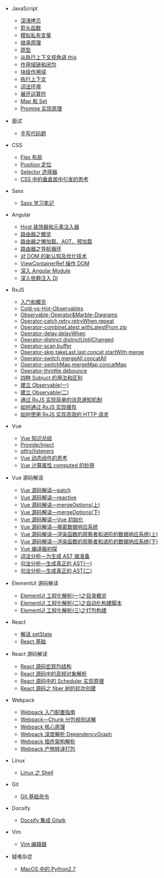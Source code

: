 - JavaScript

  - [深浅拷贝](JS/JS：深浅拷贝.md)
  - [箭头函数](JS/JS：箭头函数.md)
  - [模拟私有变量](JS/JS：JavaScript中有可能模拟出私有变量吗？.md)
  - [继承原理](JS/JS：深入JavaScript继承原理.md)
  - [原型](JS/JS：JavaScript原型.md)
  - [从执行上下文视角讲 this](JS/JS：从执行上下文视角讲this.md)
  - [作用域链和闭包](JS/JS：作用域链和闭包，代码出现相同的变量，JS引擎如何选择.md)
  - [块级作用域](JS/JS：块级作用域，var缺陷以及为什么引入let、const.md)
  - [执行上下文](JS/JS：深入理解JavaScript-执行上下文.md)
  - [词法环境](JS/JS：深入理解JavaScript-词法环境.md)
  - [展开运算符](JS/JS：展开运算符.md)
  - [Map 和 Set](JS/JS：Map和Set.md)
  - [Promise 实现原理](JS/JS：Promise实现原理.md)

- 面试

  - [手写代码题](面试/手写代码题.md)

- CSS

  - [Flex 布局](CSS/CSS：Flex布局.md)
  - [Position 定位](CSS/CSS：定位.md)
  - [Selector 选择器](CSS/CSS：选择器.md)
  - [CSS 中的垂直居中引发的思考](CSS/垂直居中引发的思考.md)

- Sass

  - [Sass 学习笔记](Sass/Sass学习笔记.md)

- Angular

  - [Host 装饰器和元素注入器](Angular/Angular：@Host装饰器和元素注入器.md)
  - [路由器之概览](Angular/Angular：Angular路由器之概览.md)
  - [路由器之懒加载、AOT、预加载](Angular/Angular：Angular路由器之懒加载、AOT、及预加载.md)
  - [路由器之导航循环](Angular/Angular：Angular路由器之理解路由器导航循环.md)
  - [对 DOM 的新认知及优化技术](Angular/Angular：对于DOM的新认知及优化技术.md)
  - [ViewContainerRef 操作 DOM](Angular/Angular：使用ViewContainerRef技术操作DOM.md)
  - [深入 Angular Module](Angular/Angular：深入理解Angular-Modules.md)
  - [深入依赖注入 DI](<Angular/Angular：深入理解依赖注入(DI).md>)

- RxJS

  - [入门和概览](RxJS/RXJS：入门和概览.md)
  - [Cold-vs-Hot-Observables](RxJS/RxJS：Cold-vs-Hot-Observables.md)
  - [Observable-Operator&Marble-Diagrams](RxJS/RxJS：Observable-Operator&Marble-Diagrams.md)
  - [Operator-catch,retry,retryWhen,repeat](RxJS/RxJS：Operator-catch,retry,retryWhen,repeat.md)
  - [Operator-combineLatest,withLatestFrom,zip](RxJS/RxJS：Operator-combineLatest,withLatestFrom,zip.md)
  - [Operator-delay,delayWhen](RxJS/RxJS：Operator-delay,delayWhen.md)
  - [Operator-distinct,distinctUntilChanged](RxJS/RxJS：Operator-distinct,distinctUntilChanged.md)
  - [Operator-scan,buffer](RxJS/RxJS：Operator-scan,buffer.md)
  - [Operator-skip,takeLast,last,concat,startWith,merge](RxJS/RxJS：Operator-skip,takeLast,last,concat,startWith,merge.md)
  - [Operator-switch,mergeAll,concatAll](RxJS/RxJS：Operator-switch,mergeAll,concatAll.md)
  - [Operator-switchMap,mergeMap,concatMap](RxJS/RxJS：Operator-switchMap,mergeMap,concatMap.md)
  - [Operator-throttle,debounce](RxJS/RxJS：Operator-throttle,debounce.md)
  - [四种 Subjuct 的用法和区别](RxJS/RxJS：四种Subjuct的用法和区别.md)
  - [建立 Observable(一)](<RxJS/RxJS：建立Observable(一).md>)
  - [建立 Observable(二)](<RxJS/RxJS：建立Observable(二).md>)
  - [通过 RxJS 实现简单的消息通知机制](RxJS/RxJS：通过RxJS实现简单的消息通知机制.md)
  - [如何通过 RxJS 实现缓存](RxJS/RxJS：如何通过RxJS实现缓存.md)
  - [如何使用 RxJS 实现高效的 HTTP 请求](RxJS/RxJS：如何使用RxJS实现高效的HTTP请求.md)

- Vue

  - [Vue 知识总结](Vue/Vue笔记.md)
  - [Provide/Inject](Vue/Provide%3AInject.md)
  - [$attrs/$listeners](Vue/%24attrs%3A%24listeners.md)
  - [Vue 动态组件<component>的思考](Vue/Vue%E5%8A%A8%E6%80%81%E7%BB%84%E4%BB%B6%3Ccomponent%3E%E7%9A%84%E6%80%9D%E8%80%83.md)
  - [Vue 计算属性 computed 的妙用](Vue/Vue%E8%AE%A1%E7%AE%97%E5%B1%9E%E6%80%A7computed%E7%9A%84%E5%A6%99%E7%94%A8.md)

- Vue 源码解读

  - [Vue 源码解读—patch](Vue源码解读/Vue源码解读—patch.md)
  - [Vue 源码解读—reactive](Vue源码解读/Vue源码解读—reactive.md)
  - [Vue 源码解读—mergeOptions(上)](<Vue源码解读/Vue源码解读—mergeOptions(上).md>)
  - [Vue 源码解读—mergeOptions(下)](<Vue源码解读/Vue源码解读—mergeOptions(下).md>)
  - [Vue 源码解读—Vue 初始化](Vue源码解读/Vue源码解读—Vue初始化.md)
  - [Vue 源码解读—揭密数据响应系统](Vue源码解读/Vue源码解读—揭密数据响应系统.md)
  - [Vue 源码解读—渲染函数的观察者和进阶的数据响应系统(上)](<Vue源码解读/Vue源码解读—渲染函数的观察者和进阶的数据响应系统(上).md>)
  - [Vue 源码解读—渲染函数的观察者和进阶的数据响应系统(下)](<Vue源码解读/Vue源码解读—渲染函数的观察者和进阶的数据响应系统(下).md>)
  - [Vue 编译器初探](Vue源码解读/Vue编译器初探.md)
  - [词法分析—为生成 AST 做准备](Vue源码解读/词法分析—为生成AST做准备.md)
  - [句法分析—生成真正的 AST(一)](<Vue源码解读/句法分析—生成真正的AST(一).md>)
  - [句法分析—生成真正的 AST(二)](<Vue源码解读/句法分析—生成真正的AST(二).md>)

- ElementUI 源码解读

  - [ElementUI 工程化解析(一)之目录概览](<ElementUI源码解读/ElementUI工程化解析(一)之目录概览.md>)
  - [ElementUI 工程化解析(二)之自动化构建脚本](<ElementUI源码解读/ElementUI工程化解析(二)之自动化构建脚本.md>)
  - [ElementUI 工程化解析(三)之打包构建](<ElementUI源码解读/ElementUI工程化解析(三)之打包构建.md>)

- React

  - [解读 setState](React/setState到底是同步还是异步.md)
  - [React 基础](React/React基础.md)

- React 源码解读

  - [React 源码宏观包结构](React源码解读/React源码宏观包结构.md)
  - [React 源码中的高频对象解析](React源码解读/React源码中的高频对象解析.md)
  - [React 源码中的 Scheduler 实现原理](<React源码解读/React调度器(Scheduler).md>)
  - [React 源码之 fiber 树的初次创建](React源码解读/React源码之fiber树初次创建.md)

- Webpack

  - [Webpack 入门配置指南](Webpack/Webpack入门配置指南.md)
  - [Webpack—Chunk 分包规则详解](Webpack/Webpack—Chunk分包规则详解.md)
  - [Webpack 核心原理](Webpack/Webpack核心原理.md)
  - [Webpack 深度解析 DependencyGraph](Webpack/Webpack深度解析DependencyGraph.md)
  - [Webpack 插件架构解析](Webpack/Webpack插件架构解析.md)
  - [Webpack 产物转译打包](Webpack/Webpack产物转译打包逻辑.md)

- Linux

  - [Linux 之 Shell](Linux/Linux之Shell.md)

- Git

  - [Git 基础命令](Git/Git基础.md)

- Docsify

  - [Docsify 集成 Gitalk](Docsify/Docsify集成Gitalk.md)

- Vim

  - [Vim 编辑器](Vim/Vim编辑器.md)

- 疑难杂症
  - [MacOS 中的 Python2.7](疑难杂症/MacOS中的Python2.7.md)
